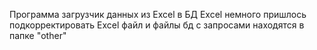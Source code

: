 Программа загрузчик данных из Excel в БД 
Excel немного пришлось подкорректировать
Excel файл и файлы бд с запросами находятся в папке "other"
 
